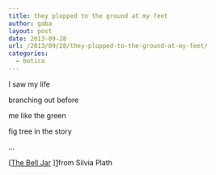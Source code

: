 ```yaml
---
title: they plopped to the ground at my feet
author: gaba
layout: post
date: 2013-09-28
url: /2013/09/28/they-plopped-to-the-ground-at-my-feet/
categories:
  - botica
---
```

I saw my life
  
branching out before
  
me like the green
  
fig tree in the story

&#8230;

[[The Bell Jar][1] ][1]from Silvia Plath

 [1]: http://zenpencils.com/comic/130-sylvia-plath-the-fig-tree/